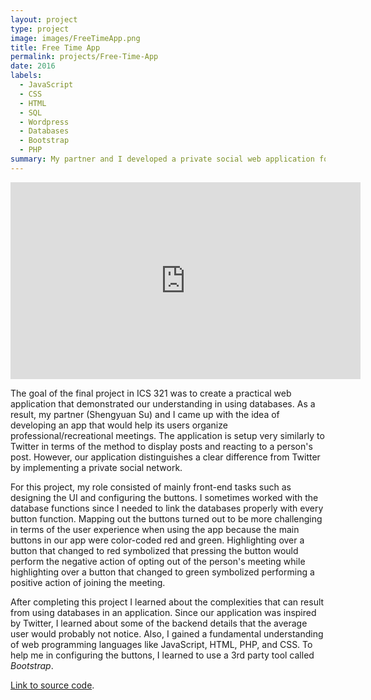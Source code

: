 ```yaml
---
layout: project
type: project
image: images/FreeTimeApp.png
title: Free Time App
permalink: projects/Free-Time-App
date: 2016
labels:
  - JavaScript
  - CSS
  - HTML
  - SQL
  - Wordpress
  - Databases
  - Bootstrap
  - PHP
summary: My partner and I developed a private social web application for the final project in our Databases class.
---
```


<iframe width="560" height="315" src="https://www.youtube.com/embed/v8alu06TkSQ" frameborder="0" allowfullscreen></iframe>


The goal of the final project in ICS 321 was to create a practical web application that demonstrated our understanding in using databases. As a result, my partner (Shengyuan Su) and I came up with the idea of developing an app that would help its users organize professional/recreational meetings. The application is setup very similarly to Twitter in terms of the method to display posts and reacting to a person's post. However, our application distinguishes a clear difference from Twitter by implementing a private social network.

For this project, my role consisted of mainly front-end tasks such as designing the UI and configuring the buttons. I sometimes worked with the database functions since I needed to link the databases properly with every button function. Mapping out the buttons turned out to be more challenging in terms of the user experience when using the app because the main buttons in our app were color-coded red and green. Highlighting over a button that changed to red symbolized that pressing the button would perform the negative action of opting out of the person's meeting while highlighting over a button that changed to green symbolized performing a positive action of joining the meeting.

After completing this project I learned about the complexities that can result from using databases in an application. Since our application was inspired by Twitter, I learned about some of the backend details that the average user would probably not notice. Also, I gained a fundamental understanding of web programming languages like JavaScript, HTML, PHP, and CSS. To help me in configuring the buttons, I learned to use a 3rd party tool called *Bootstrap*.

[Link to source code](https://github.com/brianmayeshiro/ICS321FREETIMEAPP).


